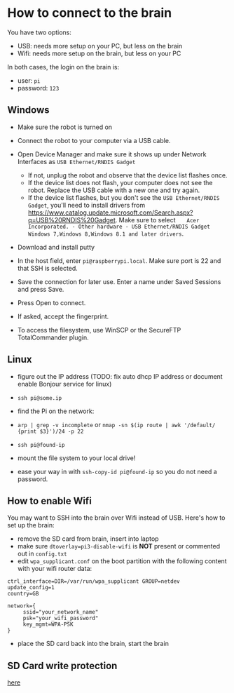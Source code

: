 How to connect to the brain
===========================

You have two options:
- USB: needs more setup on your PC, but less on the brain
- Wifi: needs more setup on the brain, but less on your PC

In both cases, the login on the brain is:
- user: `pi`
- password: `123`

Windows
-------

- Make sure the robot is turned on
- Connect the robot to your computer via a USB cable.
- Open Device Manager and make sure it shows up under Network Interfaces as `USB Ethernet/RNDIS Gadget`
  - If not, unplug the robot and observe that the device list flashes once.
  - If the device list does not flash, your computer does not see the robot. Replace the USB cable with a new one and try again.
  - If the device list flashes, but you don't see the `USB Ethernet/RNDIS Gadget`, you'll need to install drivers from https://www.catalog.update.microsoft.com/Search.aspx?q=USB%20RNDIS%20Gadget. Make sure to select `	Acer Incorporated. - Other hardware - USB Ethernet/RNDIS Gadget	Windows 7,Windows 8,Windows 8.1 and later drivers`.

- Download and install putty
- In the host field, enter `pi@raspberrypi.local`. Make sure port is 22 and that SSH is selected.
- Save the connection for later use. Enter a name under Saved Sessions and press Save.
- Press Open to connect.
- If asked, accept the fingerprint.
- To access the filesystem, use WinSCP or the SecureFTP TotalCommander plugin.

Linux
-----

- figure out the IP address (TODO: fix auto dhcp IP address or document enable Bonjour service for linux)
- `ssh pi@some.ip`

- find the Pi on the network:
- `arp | grep -v incomplete` or `nmap -sn $(ip route | awk '/default/ {print $3}')/24 -p 22`
- `ssh pi@found-ip`
- mount the file system to your local drive!
- ease your way in with `ssh-copy-id pi@found-ip` so you do not need a password.

How to enable Wifi
------------------

You may want to SSH into the brain over Wifi instead of USB. Here's how to set up the brain:

- remove the SD card from brain, insert into laptop
- make sure `dtoverlay=pi3-disable-wifi` is **NOT** present or commented out in `config.txt`
- edit `wpa_supplicant.conf` on the boot partition with the following content with your wifi router data:

```
ctrl_interface=DIR=/var/run/wpa_supplicant GROUP=netdev
update_config=1
country=GB

network={
     ssid="your_network_name"
     psk="your_wifi_password"
     key_mgmt=WPA-PSK
}
```

- place the SD card back into the brain, start the brain


SD Card write protection
------------------------

[here](setup.md)
